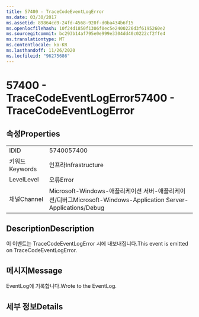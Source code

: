 ```yaml
---
title: 57400 - TraceCodeEventLogError
ms.date: 03/30/2017
ms.assetid: 89864cd9-24fd-4568-920f-d0ba434b6f15
ms.openlocfilehash: 10f24d1850f1306f0ec5e2400226d3f6195260e2
ms.sourcegitcommit: bc293b14af795e0e999e3304dd40c0222cf2ffe4
ms.translationtype: MT
ms.contentlocale: ko-KR
ms.lasthandoff: 11/26/2020
ms.locfileid: "96275686"
---
```

# <a name="57400---tracecodeeventlogerror"></a><span data-ttu-id="04a99-102">57400 - TraceCodeEventLogError</span><span class="sxs-lookup"><span data-stu-id="04a99-102">57400 - TraceCodeEventLogError</span></span>

## <a name="properties"></a><span data-ttu-id="04a99-103">속성</span><span class="sxs-lookup"><span data-stu-id="04a99-103">Properties</span></span>  
  
|||  
|-|-|  
|<span data-ttu-id="04a99-104">ID</span><span class="sxs-lookup"><span data-stu-id="04a99-104">ID</span></span>|<span data-ttu-id="04a99-105">57400</span><span class="sxs-lookup"><span data-stu-id="04a99-105">57400</span></span>|  
|<span data-ttu-id="04a99-106">키워드</span><span class="sxs-lookup"><span data-stu-id="04a99-106">Keywords</span></span>|<span data-ttu-id="04a99-107">인프라</span><span class="sxs-lookup"><span data-stu-id="04a99-107">Infrastructure</span></span>|  
|<span data-ttu-id="04a99-108">Level</span><span class="sxs-lookup"><span data-stu-id="04a99-108">Level</span></span>|<span data-ttu-id="04a99-109">오류</span><span class="sxs-lookup"><span data-stu-id="04a99-109">Error</span></span>|  
|<span data-ttu-id="04a99-110">채널</span><span class="sxs-lookup"><span data-stu-id="04a99-110">Channel</span></span>|<span data-ttu-id="04a99-111">Microsoft-Windows-애플리케이션 서버-애플리케이션/디버그</span><span class="sxs-lookup"><span data-stu-id="04a99-111">Microsoft-Windows-Application Server-Applications/Debug</span></span>|  
  
## <a name="description"></a><span data-ttu-id="04a99-112">Description</span><span class="sxs-lookup"><span data-stu-id="04a99-112">Description</span></span>  

 <span data-ttu-id="04a99-113">이 이벤트는 TraceCodeEventLogError 시에 내보내집니다.</span><span class="sxs-lookup"><span data-stu-id="04a99-113">This event is emitted on TraceCodeEventLogError.</span></span>  
  
## <a name="message"></a><span data-ttu-id="04a99-114">메시지</span><span class="sxs-lookup"><span data-stu-id="04a99-114">Message</span></span>  

 <span data-ttu-id="04a99-115">EventLog에 기록합니다.</span><span class="sxs-lookup"><span data-stu-id="04a99-115">Wrote to the EventLog.</span></span>  
  
## <a name="details"></a><span data-ttu-id="04a99-116">세부 정보</span><span class="sxs-lookup"><span data-stu-id="04a99-116">Details</span></span>
